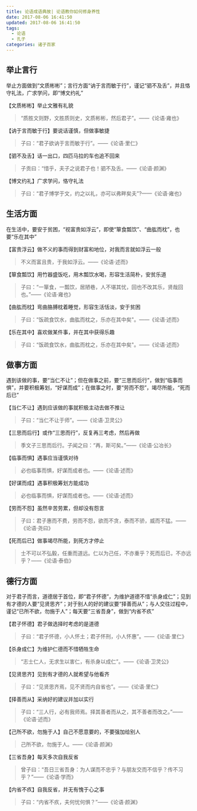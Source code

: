 ```yaml
---
title: 论语成语典故| 论语教你如何修身养性
date: 2017-08-06 16:41:50
updated: 2017-08-06 16:41:50
tags:
  - 论语
  - 孔子
categories: 诸子百家
---
```



## 举止言行

举止方面做到“文质彬彬”；言行方面“讷于言而敏于行”，谨记“驷不及舌”，并且恪守礼法，广求学问，即“博文约礼”

【文质彬彬】举止文雅有礼貌

> “质胜文则野，文胜质则史，文质彬彬，然后君子”。——《论语·雍也》

【讷于言而敏于行】要说话谨慎，但做事敏捷

> 子曰：“君子欲讷于言而敏于行”。——《论语·里仁》

【驷不及舌】话一出口，四匹马拉的车也追不回来

> 子贡曰：“惜乎，夫子之说君子也！驷不及舌。——《论语·颜渊》

【博文约礼】广求学问，恪守礼法

> 子曰：“君子博学于文，约之以礼，亦可以弗畔矣夫”?——《论语·雍也》

## 生活方面

在生活中，要安于贫困，“视富贵如浮云”，即使“箪食瓢饮”、“曲肱而枕”，也要“乐在其中”

【富贵浮云】做不义的事而得到财富和地位，对我而言就如浮云一般

> 不义而富且贵，于我如浮云。——《论语·述而》

【箪食瓢饮】用竹器盛饭吃，用木瓢饮水喝，形容生活简朴，安贫乐道

> 子曰：“一箪食，一瓢饮，居陋巷，人不堪其忧，回也不改其乐，贤哉回也。”——《论语·雍也》

【曲肱而枕】弯曲胳膊枕着睡觉，形容生活恬淡，安于贫困

> 子曰：“饭疏食饮水，曲肱而枕之，乐亦在其中矣"。——《论语·述而》

【乐在其中】喜欢做某件事，并在其中获得乐趣

> 子曰：“饭疏食饮水，曲肱而枕之，乐亦在其中矣"。——《论语·述而》

## 做事方面

遇到该做的事，要“当仁不让”；但在做事之前，要“三思而后行”，做到“临事而惧”，并要积极筹划，“好谋而成”；在做事之时，要“劳而不怨”，竭尽所能，“死而后已”

【当仁不让】遇到应该做的事就积极主动去做不推让

> 子曰：“当仁不让于师”。——《论语·卫灵公》

【三思而后行】或作“三思而行”，反复再三考虑，然后再做

> 季文子三思而后行。子闻之曰：“再，斯可矣。”——《论语·公冶长》

【临事而惧】遇事应当谨慎对待

> 必也临事而惧，好谋而成者也。——《论语·述而》

【好谋而成】遇事积极筹划方能成功

> 必也临事而惧，好谋而成者也。——《论语·述而》

【劳而不怨】虽然辛苦劳累，但却没有怨言

> 子曰：君子惠而不费，劳而不怨，欲而不贪，泰而不骄，威而不猛。——《论语·尧曰》

【死而后已】做事竭尽所能，到死方才停止

> 士不可以不弘毅，任重而道远。仁以为己任，不亦重乎？死而后已，不亦远乎？——《论语·泰伯》

## 德行方面

对于君子而言，道德居于首位，即“君子怀德”，为维护道德不惜“杀身成仁”；见到有才德的人要“见贤思齐”；对于别人的好的建议要“择善而从”；与人交往过程中，谨记“已所不欲，勿施于人”；每天要“三省吾身”，做到“内省不疚”

【君子怀德】君子做选择时考虑的是道德

> 子曰：“君子怀德，小人怀土；君子怀刑，小人怀惠”。——《论语·里仁》

【杀身成仁】为维护仁德而不惜牺牲生命

> “志士仁人，无求生以害仁，有杀身以成仁”。——《论语·卫灵公》

【见贤思齐】见到有才德的人就希望与他看齐

> 子曰：“见贤思齐焉，见不贤而内自省也”。——《论语·里仁》

【择善而从】采纳好的建议并加以实行

> 子曰：“三人行，必有我师焉。择其善者而从之，其不善者而改之。”——《论语·述而》

【己所不欲，勿施于人】自己不愿意要的，不要强加给别人

> 己所不欲，勿施于人。——《论语·颜渊》

【三省吾身】每天多次自我反省

> 曾子曰：“吾日三省吾身：为人谋而不忠乎？与朋友交而不信乎？传不习乎？”——《论语·学而》

【内省不疚】自我反省，并无有愧于心之事

> 子曰：“内省不疚，夫何忧何惧？”——《论语·颜渊》